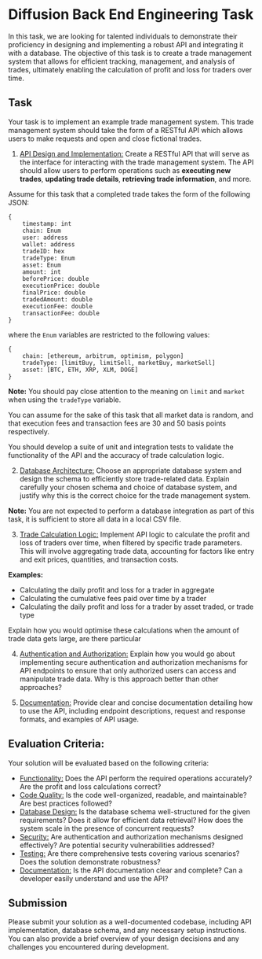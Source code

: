 # Diffusion Back End Engineering Task

In this task, we are looking for talented individuals to demonstrate their proficiency in designing and implementing a robust API and integrating it with a database. The objective of this task is to create a trade management system that allows for efficient tracking, management, and analysis of trades, ultimately enabling the calculation of profit and loss for traders over time.

## Task

Your task is to implement an example trade management system. This trade management system should take the form of a RESTful API which allows users to make requests and open and close fictional trades.

1. <u>API Design and Implementation:</u> Create a RESTful API that will serve as the interface for interacting with the trade management system. The API should allow users to perform operations such as **executing new trades**, **updating trade details**, **retrieving trade information**, and more.

Assume for this task that a completed trade takes the form of the following JSON:
```
{
    timestamp: int
    chain: Enum
    user: address
    wallet: address
    tradeID: hex
    tradeType: Enum
    asset: Enum
    amount: int
    beforePrice: double
    executionPrice: double
    finalPrice: double
    tradedAmount: double
    executionFee: double
    transactionFee: double
}
```

where the `Enum` variables are restricted to the following values:

```
{
    chain: [ethereum, arbitrum, optimism, polygon]
    tradeType: [limitBuy, limitSell, marketBuy, marketSell]
    asset: [BTC, ETH, XRP, XLM, DOGE]
}
```

**Note:** You should pay close attention to the meaning on `limit` and `market` when using the `tradeType` variable.

You can assume for the sake of this task that all market data is random, and that execution fees and transaction fees are 30 and 50 basis points respectively.

You should develop a suite of unit and integration tests to validate the functionality of the API and the accuracy of trade calculation logic.

2. <u>Database Architecture:</u> Choose an appropriate database system and design the schema to efficiently store trade-related data. Explain carefully your chosen schema and choice of database system, and justify why this is the correct choice for the trade management system.

**Note:** You are not expected to perform a database integration as part of this task, it is sufficient to store all data in a local CSV file.
   
3. <u>Trade Calculation Logic:</u> Implement API logic to calculate the profit and loss of traders over time, when filtered by specific trade parameters. This will involve aggregating trade data, accounting for factors like entry and exit prices, quantities, and transaction costs.

**Examples:** 

- Calculating the daily profit and loss for a trader in aggregate
- Calculating the cumulative fees paid over time by a trader
- Calculating the daily profit and loss for a trader by asset traded, or trade type
   
Explain how you would optimise these calculations when the amount of trade data gets large, are there particular 

4. <u>Authentication and Authorization:</u> Explain how you would go about implementing secure authentication and authorization mechanisms for API endpoints to ensure that only authorized users can access and manipulate trade data. Why is this approach better than other approaches?

5. <u>Documentation:</u> Provide clear and concise documentation detailing how to use the API, including endpoint descriptions, request and response formats, and examples of API usage.
   
## Evaluation Criteria:
Your solution will be evaluated based on the following criteria:

- <u>Functionality:</u> Does the API perform the required operations accurately? Are the profit and loss calculations correct?
- <u>Code Quality:</u> Is the code well-organized, readable, and maintainable? Are best practices followed?
- <u>Database Design:</u> Is the database schema well-structured for the given requirements? Does it allow for efficient data retrieval? How does the system scale in the presence of concurrent requests?
- <u>Security:</u> Are authentication and authorization mechanisms designed effectively? Are potential security vulnerabilities addressed?
- <u>Testing:</u> Are there comprehensive tests covering various scenarios? Does the solution demonstrate robustness?
- <u>Documentation:</u> Is the API documentation clear and complete? Can a developer easily understand and use the API?
  
## Submission

Please submit your solution as a well-documented codebase, including API implementation, database schema, and any necessary setup instructions. You can also provide a brief overview of your design decisions and any challenges you encountered during development.
